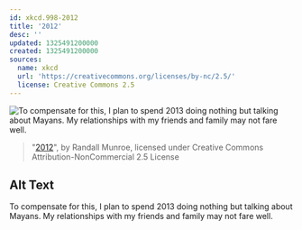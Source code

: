 ```yaml
---
id: xkcd.998-2012
title: '2012'
desc: ''
updated: 1325491200000
created: 1325491200000
sources:
  name: xkcd
  url: 'https://creativecommons.org/licenses/by-nc/2.5/'
  license: Creative Commons 2.5
---
```

![To compensate for this, I plan to spend 2013 doing nothing but talking about Mayans. My relationships with my friends and family may not fare well.](https://imgs.xkcd.com/comics/2012.png)
> "[2012](https://xkcd.com/998/)", by Randall Munroe, licensed under Creative Commons Attribution-NonCommercial 2.5 License

## Alt Text
To compensate for this, I plan to spend 2013 doing nothing but talking about Mayans. My relationships with my friends and family may not fare well.
